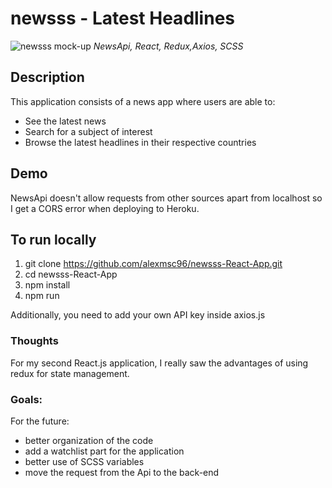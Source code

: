 # newsss - Latest Headlines
![newsss mock-up](https://user-images.githubusercontent.com/62430558/115125710-a380ae00-9fd2-11eb-9b95-5f63f8d2dc37.png)
_NewsApi, React, Redux,Axios, SCSS_

## Description

This application consists of a news app where users are able to:
- See the latest news
- Search for a subject of interest
- Browse the latest headlines in their respective countries

## Demo

NewsApi doesn't allow requests from other sources apart from localhost so I get a CORS error when deploying to Heroku.

## To run locally

1. git clone https://github.com/alexmsc96/newsss-React-App.git
2. cd newsss-React-App
3. npm install 
4. npm run

Additionally, you need to add your own API key inside axios.js

### Thoughts

For my second React.js application, I really saw the advantages of using redux for state management.

### Goals:
For the future: 

- better organization of the code
- add a watchlist part for the application
- better use of SCSS variables
- move the request from the Api to the back-end
